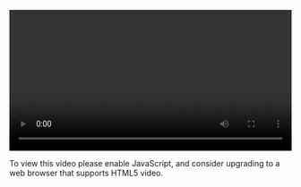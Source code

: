<video controls="" style="width: 100%; display: block;"><source src="http://o86bpj665.bkt.clouddn.com/meteor-react-bird/2-peter-love-meteor.mp4" type="video/mp4"><p>To view this video please enable JavaScript, and consider upgrading to a web browser that supports HTML5 video.</p></video>
